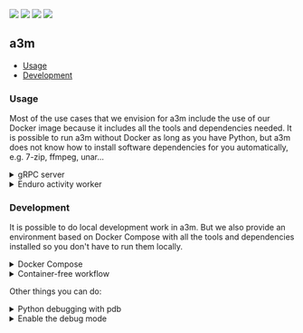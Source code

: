 <p align="left">
  <a href="https://github.com/artefactual-labs/a3m/releases/latest"><img src="https://img.shields.io/github/v/release/artefactual-labs/a3m.svg?color=orange"/></a>
  <img src="https://github.com/artefactual-labs/a3m/workflows/Tests/badge.svg"/>
  <a href="LICENSE"><img src="https://img.shields.io/github/license/evercam/evercam-dashboard"/></a>
  <a href="https://codecov.io/gh/artefactual-labs/a3m"><img src="https://img.shields.io/codecov/c/github/artefactual-labs/a3m"/></a>
</p>

## a3m

- [Usage](#usage)
- [Development](#development)

### Usage

Most of the use cases that we envision for a3m include the use of our Docker image because it includes all the tools and dependencies needed. It is possible to run a3m without Docker as long as you have Python, but a3m does not know how to install software dependencies for you automatically, e.g. 7-zip, ffmpeg, unar...

<details>

<summary>gRPC server</summary>
<hr/>

The following example shows how to set up a gRPC server and a client sharing the same network using Docker. Alternatively, see our [screencast](https://asciinema.org/a/lKWDIxPSwSfDySxTIgPPlYZrU).

Create a virtual network:

    docker network create a3m-network

The following command will run the gRPC server in detached mode:

    docker run --rm --detach --name a3m --network a3m-network -p 7000:7000 docker.pkg.github.com/artefactual-labs/a3m/a3m:main

You can implement your own gRPC client (sevice definition is available [here](https://github.com/artefactual-labs/a3m/blob/main/a3m/server/rpc/a3m.proto). a3m embeds a simple gRPC client to submit transfers from the command line, e.g.:

    docker run --rm --network a3m-network --entrypoint=python docker.pkg.github.com/artefactual-labs/a3m/a3m:main -m a3m.server.rpc.client submit --wait --address=a3m:7000 https://github.com/artefactual/archivematica-sampledata/raw/master/SampleTransfers/ZippedDirectoryTransfers/DemoTransferCSV.zip

Clean up:

    docker stop a3m
    docker network remove a3m-network

</details>

<details>

<summary>Enduro activity worker</summary>
<hr/>

This mode is work in progress (see [#40](https://github.com/artefactual-labs/a3m/issues/40) for more).

    docker run --rm --env="A3M_CADENCE_SERVER=127.0.0.1:12345" docker.pkg.github.com/artefactual-labs/a3m/a3m:main --mode="enduro"

</details>

### Development

It is possible to do local development work in a3m. But we also provide an
environment based on Docker Compose with all the tools and dependencies
installed so you don't have to run them locally.

<details>

<summary>Docker Compose</summary>
<hr>

Try the following if you feel confortable using our Makefile:

    make create-volume build bootstrap restart

Otherwise, follow these steps:

    # Create the external data volume
    mkdir -p hack/compose-volume
    docker volume create --opt type=none --opt o=bind --opt device=./hack/compose-volume a3m-pipeline-data

    # Build service
    env COMPOSE_DOCKER_CLI_BUILD=1 DOCKER_BUILDKIT=1 docker-compose build

    # Bring the service up
    docker-compose up -d a3m

You're ready to submit a transfer:

    # Submit a transfer
    docker-compose run --rm --entrypoint sh a3m -c "python -m a3m.server.rpc.client submit --wait --address=a3m:7000 https://github.com/artefactual/archivematica-sampledata/raw/master/SampleTransfers/ZippedDirectoryTransfers/DemoTransferCSV.zip"

    # Find the AIP generated
    find hack/compose-volume -name "*.7z";

</details>

<details>

<summary>Container-free workflow</summary>
<hr>

Be aware that a3m has application dependencies that need to be available in the
system path. The Docker image makes them all available while in this workflow
you may have to ensure they're available manually.

Start checking out this repository and follow these steps:

    # Create virtual environment and activate it
    python -m venv .venv
    source .venv/bin/activate

    # Install the dependencies
    pip install -r requirements-dev.txt

    # Run the tests:
    pytest

    # Run a3m server
    python -m a3m

Start a new transfer:

    $ python -m a3m.server.rpc.client submit --wait https://github.com/artefactual/archivematica-sampledata/raw/master/SampleTransfers/ZippedDirectoryTransfers/DemoTransferCSV.zip
    Submitting...
    Transfer created: 0f667867-800a-466f-856f-fea5980f1d97

You can find both the database and the shared directory under `~/.local/share/a3m/`.

</details>

Other things you can do:

<details>

<summary>Python debugging with pdb</summary>
<hr>

Stop a3m if it's already running:

    docker-compose stop a3m

Introduce a [breakpoint](https://docs.python.org/3/library/functions.html#breakpoint)
in the code. Breakpoints can be used anywhere, including client modules.

    breakpoint()  # Add this!
    important_code()

Run a3m as follows:

    docker-compose run --rm --publish=52000:7000 a3m

The [debugger](https://docs.python.org/3/library/pdb.html) should activate as
your breakpoint is reached. Use commands to control the debugger, e.g. `help`.

</details>

<details>

<summary>Enable the debug mode</summary>
<hr>

a3m comes with a pre-configured logger that hides events with level `INFO` or
lower. `INFO` is bloated, so we use `WARNING` and higher.

Set the `A3M_DEBUG` environment string to see all events. The string can be
injected in several ways, e.g.:

    docker-compose run --rm -e A3M_DEBUG=yes --publish=52000:7000 a3m

The logging configuration lives in `a3m.settings.common`.

</details>
